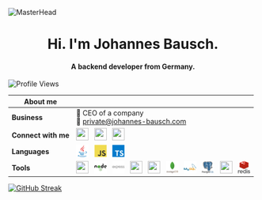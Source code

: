 ![MasterHead](https://i.pinimg.com/originals/19/b2/8c/19b28c8372aaec65623f7ee7332e74be.gif)

<div align="center">
    <h1>Hi. I'm Johannes Bausch.</h1>
    <h4>A backend developer from Germany.</h4>
</div>

![Profile Views](https://komarev.com/ghpvc/?username=johannesbausch&label=Profile%20views&color=000000&style=flat)


<!-- Align all tables, table background different color, remove top row, Inserting Images using markdown), remove column seperation in top row, different gif -->


| **About me** | |
|--------------|---|
| **Business** | 💼 CEO of a company <br> 📧 private@johannes-bausch.com |
| **Connect with me** | <a href="https://linkedin.com/in/template"><img src="https://raw.githubusercontent.com/rahuldkjain/github-profile-readme-generator/master/src/images/icons/Social/linked-in-alt.svg" width="25" height="25"></a> &nbsp; <a href="https://instagram.com/template"><img src="https://raw.githubusercontent.com/rahuldkjain/github-profile-readme-generator/master/src/images/icons/Social/instagram.svg" width="25" height="25"></a> &nbsp; <a href="https://discord.gg/template"><img src="https://raw.githubusercontent.com/rahuldkjain/github-profile-readme-generator/master/src/images/icons/Social/discord.svg" width="25" height="25"></a> |
| **Languages** | <a href="https://www.java.com"><img src="https://raw.githubusercontent.com/devicons/devicon/master/icons/java/java-original.svg" width="25" height="25"></a> &nbsp; <a href="https://developer.mozilla.org/en-US/docs/Web/JavaScript"><img src="https://raw.githubusercontent.com/devicons/devicon/master/icons/javascript/javascript-original.svg" width="25" height="25"></a> &nbsp; <a href="https://www.typescriptlang.org/"><img src="https://raw.githubusercontent.com/devicons/devicon/master/icons/typescript/typescript-original.svg" width="25" height="25"></a> |
| **Tools** | <a href="https://quarkus.io/"><img src="https://design.jboss.org/quarkus/logo/final/SVG/quarkus_icon_rgb_default.svg" width="25" height="25"></a> &nbsp; <a href="https://nodejs.org"><img src="https://raw.githubusercontent.com/devicons/devicon/master/icons/nodejs/nodejs-original-wordmark.svg" width="25" height="25"></a> &nbsp; <a href="https://expressjs.com"><img src="https://raw.githubusercontent.com/devicons/devicon/master/icons/express/express-original-wordmark.svg" width="25" height="25"></a> &nbsp; <a href="https://git-scm.com/"><img src="https://www.vectorlogo.zone/logos/git-scm/git-scm-icon.svg" width="25" height="25"></a> &nbsp; <a href="https://www.jenkins.io"><img src="https://www.vectorlogo.zone/logos/jenkins/jenkins-icon.svg" width="25" height="25"></a> &nbsp; <a href="https://www.mongodb.com/"><img src="https://raw.githubusercontent.com/devicons/devicon/master/icons/mongodb/mongodb-original-wordmark.svg" width="25" height="25"></a> &nbsp; <a href="https://www.mysql.com/"><img src="https://raw.githubusercontent.com/devicons/devicon/master/icons/mysql/mysql-original-wordmark.svg" width="25" height="25"></a> &nbsp; <a href="https://www.postgresql.org"><img src="https://raw.githubusercontent.com/devicons/devicon/master/icons/postgresql/postgresql-original-wordmark.svg" width="25" height="25"></a> &nbsp; <a href="https://www.postman.com"><img src="https://www.vectorlogo.zone/logos/getpostman/getpostman-icon.svg" width="25" height="25"></a> &nbsp; <a href="https://redis.io"><img src="https://raw.githubusercontent.com/devicons/devicon/master/icons/redis/redis-original-wordmark.svg" width="25" height="25"></a> |



[![GitHub Streak](https://streak-stats.demolab.com?user=johannesbausch&theme=halloween)](https://git.io/streak-stats)
